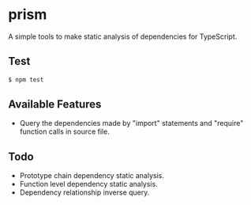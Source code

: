 # prism

A simple tools to make static analysis of dependencies for TypeScript.

## Test

```bash
$ npm test
```

## Available Features

* Query the dependencies made by "import" statements and "require" function calls in source file.

## Todo

* Prototype chain dependency static analysis.
* Function level dependency static analysis.
* Dependency relationship inverse query.
